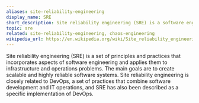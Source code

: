 ```yaml
---
aliases: site-reliability-engineering
display_name: SRE
short_description: Site reliability engineering (SRE) is a software engineering approach to IT operations.
topic: sre
related: site-reliability-engineering, chaos-engineering
wikipedia_url: https://en.wikipedia.org/wiki/Site_reliability_engineering
---
```

Site reliability engineering (SRE) is a set of principles and practices that incorporates aspects of software engineering and applies them to infrastructure and operations problems. The main goals are to create scalable and highly reliable software systems. Site reliability engineering is closely related to DevOps, a set of practices that combine software development and IT operations, and SRE has also been described as a specific implementation of DevOps.